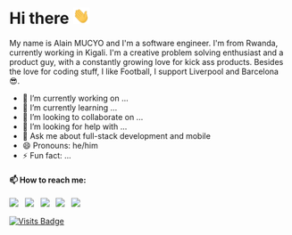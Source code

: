 # Hi there <img src="https://raw.githubusercontent.com/alainmucyo/alainmucyo/develop/wave.gif" width="30px"/>

My name is Alain MUCYO and I'm a software engineer. I'm from Rwanda, currently working in Kigali. I'm a creative problem solving enthusiast and a product guy, with a constantly growing love for kick ass products. Besides the love for coding stuff, I like Football, I support Liverpool and Barcelona 😎. 


- 🔭 I’m currently working on ...
- 🌱 I’m currently learning ...
- 👯 I’m looking to collaborate on ...
- 🤔 I’m looking for help with ...
- 💬 Ask me about full-stack development and mobile
- 😄 Pronouns: he/him
- ⚡ Fun fact: ...

#### 📫 How to reach me:
  
[<img src="https://img.icons8.com/color/48/000000/twitter.png" width="3.5%"/>](https://twitter.com/alainmucyo3)  &nbsp; [<img src="https://img.icons8.com/color/48/000000/linkedin.png" width="3.5%"/>](https://www.linkedin.com/in/alain-mucyo-7b58a917b/)  &nbsp; [<img src="https://img.icons8.com/fluent/48/000000/facebook-new.png" width="3.5%"/>](https://www.facebook.com/people/Alain-Mucyo/100007262567735/)  &nbsp; [<img src="https://img.icons8.com/fluent/48/000000/instagram-new.png" width="3.5%"/>](https://www.instagram.com/alainmucyo3/)  &nbsp; <a href="mailto:alainmucyo3@gmail.com"> <img src="https://img.icons8.com/fluent/48/000000/gmail.png" width="3.5%"/>

[![Visits Badge](https://badges.pufler.dev/visits/alainmucyo/alainmucyo)](https://badges.pufler.dev/visits/alainmucyo/alainmucyo)

